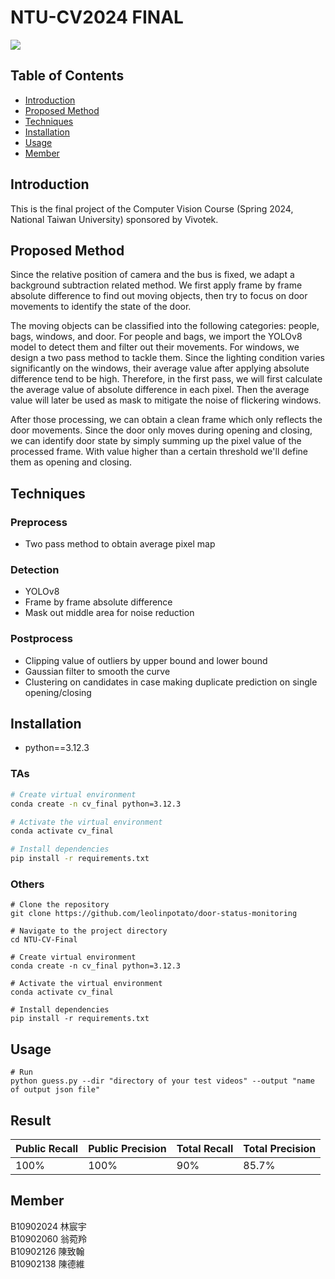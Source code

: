 # NTU-CV2024 FINAL
![](https://github.com/leolinpotato/door-status-tracker/blob/main/demo.gif)

## Table of Contents
- [Introduction](#introduction)
- [Proposed Method](#proposed-method)
- [Techniques](#techniques)
- [Installation](#installation)
- [Usage](#usage)
- [Member](#member)

## Introduction
This is the final project of the Computer Vision Course (Spring 2024, National Taiwan University) sponsored by Vivotek.

## Proposed Method
Since the relative position of camera and the bus is fixed, we adapt a background subtraction related method. We first apply frame by frame absolute difference to find out moving objects, then try to focus on door movements to identify the state of the door.

The moving objects can be classified into the following categories: people, bags, windows, and door. For people and bags, we import the YOLOv8 model to detect them and filter out their movements. For windows, we design a two pass method to tackle them. Since the lighting condition varies significantly on the windows, their average value after applying absolute difference tend to be high. Therefore, in the first pass, we will first calculate the average value of absolute difference in each pixel. Then the average value will later be used as mask to mitigate the noise of flickering windows.

After those processing, we can obtain a clean frame which only reflects the door movements. Since the door only moves during opening and closing, we can identify door state by simply summing up the pixel value of the processed frame. With value higher than a certain threshold we'll define them as opening and closing.

## Techniques
### Preprocess
- Two pass method to obtain average pixel map

### Detection
- YOLOv8
- Frame by frame absolute difference
- Mask out middle area for noise reduction

### Postprocess
- Clipping value of outliers by upper bound and lower bound
- Gaussian filter to smooth the curve
- Clustering on candidates in case making duplicate prediction on single opening/closing

## Installation
- python==3.12.3
### TAs
```sh
# Create virtual environment
conda create -n cv_final python=3.12.3

# Activate the virtual environment
conda activate cv_final

# Install dependencies
pip install -r requirements.txt
```

### Others
```shell
# Clone the repository
git clone https://github.com/leolinpotato/door-status-monitoring

# Navigate to the project directory
cd NTU-CV-Final

# Create virtual environment
conda create -n cv_final python=3.12.3

# Activate the virtual environment
conda activate cv_final

# Install dependencies
pip install -r requirements.txt
```

## Usage
```shell
# Run
python guess.py --dir "directory of your test videos" --output "name of output json file"
```

## Result
| Public Recall | Public Precision | Total Recall | Total Precision |
|----------|----------|----------|----------|
| 100% | 100% | 90% | 85.7% |

## Member
B10902024 林宸宇  
B10902060 翁菀羚  
B10902126 陳致翰  
B10902138 陳德維
